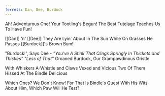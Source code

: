 ```yaml
---
ferrets: Dan, Dee, Burdock
---
```

Ah! Adventurous One! Your Tootling's Begun! 
The Best Tutelage Teaches Us To Have Fun! 

[[Dan]] 'n' [[Dee]] They Are Lyin' About In The Sun 
While On Grasses He Passes [[Burdock]]'s Brown Bum! 

"Burdock!", Says Dee -
*"You've A Stink That Clings Springly In Thickets and Thistles"*
*"Less of That"* Groaned Burdock, Our Grampawdinous Gristle

With Whiskers A-Whistle and Claws Vexed and Vicious 
Two Of Them Hissed At The Bindle Delicious

Which Ones? We Don't Know! For That Is Bindle's Quest
With His Wits About Him, Which Paw Will He Test?





